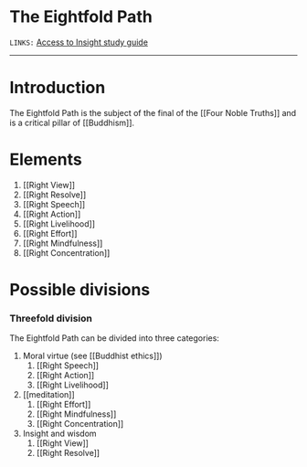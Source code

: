 # The Eightfold Path
`LINKS:` [Access to Insight study guide](https://www.accesstoinsight.org/ptf/dhamma/index.html)


---
# Introduction
The Eightfold Path is the subject of the final of the [[Four Noble Truths]] and is a critical pillar of [[Buddhism]]. 

# Elements
1. [[Right View]]
2. [[Right Resolve]]
3. [[Right Speech]]
4. [[Right Action]]
5. [[Right Livelihood]]
6. [[Right Effort]]
7. [[Right Mindfulness]]
8. [[Right Concentration]]

# Possible divisions
### Threefold division
The Eightfold Path can be divided into three categories:
1. Moral virtue (see [[Buddhist ethics]])
	1. [[Right Speech]]
	2. [[Right Action]]
	3. [[Right Livelihood]]
2. [[meditation]]
	1. [[Right Effort]]
	2. [[Right Mindfulness]]
	3. [[Right Concentration]]
3. Insight and wisdom
	1. [[Right View]]
	2. [[Right Resolve]]